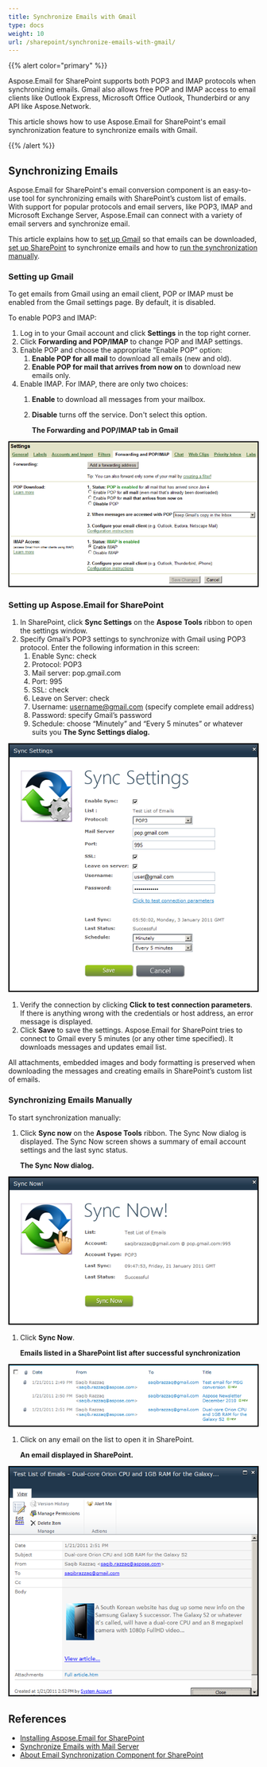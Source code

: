```yaml
---
title: Synchronize Emails with Gmail
type: docs
weight: 10
url: /sharepoint/synchronize-emails-with-gmail/
---
```



{{% alert color="primary" %}} 

Aspose.Email for SharePoint supports both POP3 and IMAP protocols when synchronizing emails. Gmail also allows free POP and IMAP access to email clients like Outlook Express, Microsoft Office Outlook, Thunderbird or any API like Aspose.Network. 

This article shows how to use Aspose.Email for SharePoint's email synchronization feature to synchronize emails with Gmail.

{{% /alert %}} 
## **Synchronizing Emails**
Aspose.Email for SharePoint's email conversion component is an easy-to-use tool for synchronizing emails with SharePoint’s custom list of emails. With support for popular protocols and email servers, like POP3, IMAP and Microsoft Exchange Server, Aspose.Email can connect with a variety of email servers and synchronize email. 

This article explains how to [set up Gmail](/sharepoint/synchronize-emails-with-gmail/) so that emails can be downloaded, [set up SharePoint](/sharepoint/synchronize-emails-with-gmail/) to synchronize emails and how to [run the synchronization manually](/sharepoint/synchronize-emails-with-gmail/).
### **Setting up Gmail**
To get emails from Gmail using an email client, POP or IMAP must be enabled from the Gmail settings page. By default, it is disabled.

To enable POP3 and IMAP:

1. Log in to your Gmail account and click **Settings** in the top right corner.
1. Click **Forwarding and POP/IMAP** to change POP and IMAP settings.
1. Enable POP and choose the appropriate “Enable POP” option: 
   1. **Enable POP for all mail** to download all emails (new and old).
   1. **Enable POP for mail that arrives from now on** to download new emails only.
1. Enable IMAP. 
   For IMAP, there are only two choices: 
   1. **Enable** to download all messages from your mailbox.
   1. **Disable** turns off the service. Don't select this option. 

      **The Forwarding and POP/IMAP tab in Gmail** 

![todo:image_alt_text](synchronize-emails-with-gmail_1.png)



### **Setting up Aspose.Email for SharePoint**
1. In SharePoint, click **Sync Settings** on the **Aspose Tools** ribbon to open the settings window.
1. Specify Gmail’s POP3 settings to synchronize with Gmail using POP3 protocol. Enter the following information in this screen: 
   1. Enable Sync: check
   1. Protocol: POP3
   1. Mail server: pop.gmail.com
   1. Port: 995
   1. SSL: check
   1. Leave on Server: check
   1. Username: username@gmail.com (specify complete email address)
   1. Password: specify Gmail’s password
   1. Schedule: choose “Minutely” and “Every 5 minutes” or whatever suits you 
      **The Sync Settings dialog.** 

![todo:image_alt_text](synchronize-emails-with-gmail_2.png)




1. Verify the connection by clicking **Click to test connection parameters**. If there is anything wrong with the credentials or host address, an error message is displayed.
1. Click **Save** to save the settings.
   Aspose.Email for SharePoint tries to connect to Gmail every 5 minutes (or any other time specified). It downloads messages and updates email list.

All attachments, embedded images and body formatting is preserved when downloading the messages and creating emails in SharePoint’s custom list of emails. 
### **Synchronizing Emails Manually**
To start synchronization manually: 

1. Click **Sync now** on the **Aspose Tools** ribbon. The Sync Now dialog is displayed. The Sync Now screen shows a summary of email account settings and the last sync status. 

   **The Sync Now dialog.** 

![todo:image_alt_text](synchronize-emails-with-gmail_3.png)




1. Click **Sync Now**. 

   **Emails listed in a SharePoint list after successful synchronization** 

![todo:image_alt_text](synchronize-emails-with-gmail_4.png)




1. Click on any email on the list to open it in SharePoint.

   **An email displayed in SharePoint.** 

![todo:image_alt_text](synchronize-emails-with-gmail_5.png)
## **References**
- [Installing Aspose.Email for SharePoint](/sharepoint/install-aspose-email-for-sharepoint/)
- [Synchronize Emails with Mail Server](/sharepoint/email-synchronization/)
- [About Email Synchronization Component for SharePoint](/sharepoint/about-email-synchronization/)
